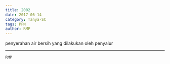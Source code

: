 ```yaml
---
title: 2002
date: 2017-06-14
category: Tanya-SC
tags: PPN
author: RMP
---
```


penyerahan air bersih yang dilakukan oleh penyalur

---



`RMP`
